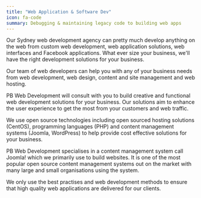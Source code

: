```yaml
---
title: "Web Application & Software Dev"
icon: fa-code
summary: Debugging & maintaining legacy code to building web apps
---
```

Our Sydney web development agency can pretty much develop anything on the web from custom web development, web application solutions, web interfaces and Facebook applications. What ever size your business, we'll have the right development solutions for your business.

Our team of web developers can help you with any of your business needs from web development, web design, content and site management and web hosting.

PB Web Development will consult with you to build creative and functional web development solutions for your business. Our solutions aim to enhance the user experience to get the most from your customers and web traffic.

We use open source technologies including open sourced hosting solutions (CentOS), programming languages (PHP) and content management systems (Joomla, WordPress) to help provide cost effective solutions for your business.

PB Web Development specialises in a content management system call Joomla! which we primarily use to build websites. It is one of the most popular open source content management systems out on the market with many large and small organisations using the system.

We only use the best practises and web development methods to ensure that high quality web applications are delivered for our clients.
